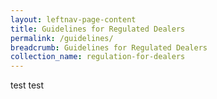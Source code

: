 ```yaml
---
layout: leftnav-page-content
title: Guidelines for Regulated Dealers
permalink: /guidelines/
breadcrumb: Guidelines for Regulated Dealers
collection_name: regulation-for-dealers
---
```

test test
